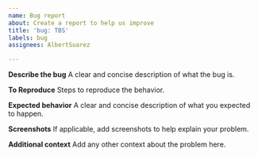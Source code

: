 ```yaml
---
name: Bug report
about: Create a report to help us improve
title: 'bug: TBS'
labels: bug
assignees: AlbertSuarez

---
```


**Describe the bug**
A clear and concise description of what the bug is.

**To Reproduce**
Steps to reproduce the behavior.

**Expected behavior**
A clear and concise description of what you expected to happen.

**Screenshots**
If applicable, add screenshots to help explain your problem.

**Additional context**
Add any other context about the problem here.

